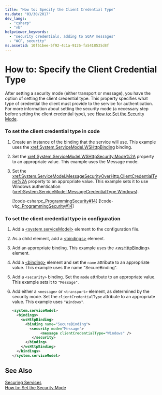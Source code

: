 ```yaml
---
title: "How to: Specify the Client Credential Type"
ms.date: "03/30/2017"
dev_langs: 
  - "csharp"
  - "vb"
helpviewer_keywords: 
  - "security credentials, adding to SOAP messages"
  - "WCF, security"
ms.assetid: 10f51bee-5f92-4c1a-9126-fa5418535d8f
---
```

# How to: Specify the Client Credential Type
After setting a security mode (either transport or message), you have the option of setting the client credential type. This property specifies what type of credential the client must provide to the service for authentication. For more information about setting the security mode (a necessary step before setting the client credential type), see [How to: Set the Security Mode](../../../docs/framework/wcf/how-to-set-the-security-mode.md).  
  
### To set the client credential type in code  
  
1. Create an instance of the binding that the service will use. This example uses the <xref:System.ServiceModel.WSHttpBinding> binding.  
  
2. Set the <xref:System.ServiceModel.WSHttpSecurity.Mode%2A> property to an appropriate value. This example uses the Message mode.  
  
3. Set the <xref:System.ServiceModel.MessageSecurityOverHttp.ClientCredentialType%2A> property to an appropriate value. This example sets it to use Windows authentication (<xref:System.ServiceModel.MessageCredentialType.Windows>).  
  
    [!code-csharp[c_ProgrammingSecurity#14](../../../samples/snippets/csharp/VS_Snippets_CFX/c_programmingsecurity/cs/source.cs#14)]
    [!code-vb[c_ProgrammingSecurity#14](../../../samples/snippets/visualbasic/VS_Snippets_CFX/c_programmingsecurity/vb/source.vb#14)]  
  
### To set the client credential type in configuration  
  
1. Add a [\<system.serviceModel>](../../../docs/framework/configure-apps/file-schema/wcf/system-servicemodel.md) element to the configuration file.  
  
2. As a child element, add a [\<bindings>](../../../docs/framework/configure-apps/file-schema/wcf/bindings.md) element.  
  
3. Add an appropriate binding. This example uses the [\<wsHttpBinding>](../../../docs/framework/configure-apps/file-schema/wcf/wshttpbinding.md) element.  
  
4. Add a [\<binding>](../../../docs/framework/misc/binding.md) element and set the `name` attribute to an appropriate value. This example uses the name "SecureBinding".  
  
5. Add a `<security>` binding. Set the `mode` attribute to an appropriate value. This example sets it to `"Message"`.  
  
6. Add either a `<message>` or `<transport>` element, as determined by the security mode. Set the `clientCredentialType` attribute to an appropriate value. This example uses `"Windows"`.  
  
   ```xml  
   <system.serviceModel>  
     <bindings>  
       <wsHttpBinding>  
         <binding name="SecureBinding">  
           <security mode="Message">  
                <message clientCredentialType="Windows" />  
            </security>  
         </binding>  
       </wsHttpBinding>  
     </bindings>  
   </system.serviceModel>  
   ```  
  
## See Also  
 [Securing Services](../../../docs/framework/wcf/securing-services.md)  
 [How to: Set the Security Mode](../../../docs/framework/wcf/how-to-set-the-security-mode.md)
